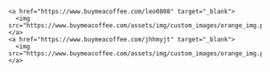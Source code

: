 <!--
 * @Date: 2023-12-10 00:10:56
 * @LastEditTime: 2023-12-10 00:11:01
 * @FilePath: \hc-mod\desc\test.md
-->
    <a href="https://www.buymeacoffee.com/leo0808" target="_blank">
      <img src="https://www.buymeacoffee.com/assets/img/custom_images/orange_img.png"/>
    </a>
    <a href="https://www.buymeacoffee.com/jhhmyjt" target="_blank">
      <img src="https://www.buymeacoffee.com/assets/img/custom_images/orange_img.png"/>
    </a>